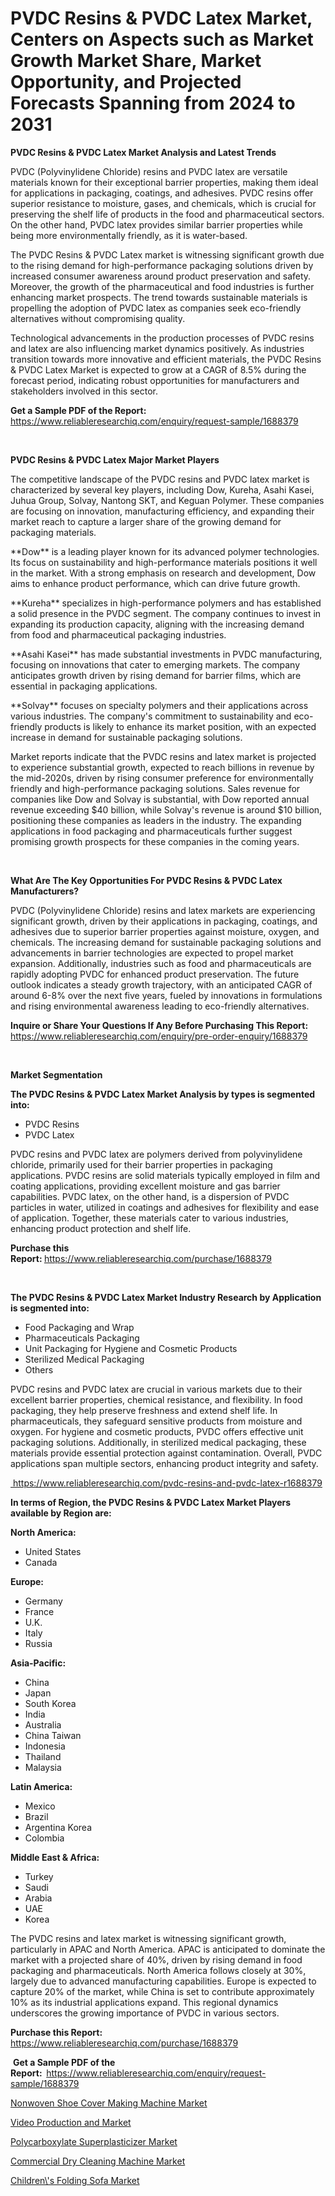 <p><h1>PVDC Resins & PVDC Latex Market, Centers on Aspects such as Market Growth Market Share, Market Opportunity, and Projected Forecasts Spanning from 2024 to 2031</h1></p><p><strong>PVDC Resins & PVDC Latex Market Analysis and Latest Trends</strong></p>
<p><p>PVDC (Polyvinylidene Chloride) resins and PVDC latex are versatile materials known for their exceptional barrier properties, making them ideal for applications in packaging, coatings, and adhesives. PVDC resins offer superior resistance to moisture, gases, and chemicals, which is crucial for preserving the shelf life of products in the food and pharmaceutical sectors. On the other hand, PVDC latex provides similar barrier properties while being more environmentally friendly, as it is water-based.</p><p>The PVDC Resins & PVDC Latex market is witnessing significant growth due to the rising demand for high-performance packaging solutions driven by increased consumer awareness around product preservation and safety. Moreover, the growth of the pharmaceutical and food industries is further enhancing market prospects. The trend towards sustainable materials is propelling the adoption of PVDC latex as companies seek eco-friendly alternatives without compromising quality.</p><p>Technological advancements in the production processes of PVDC resins and latex are also influencing market dynamics positively. As industries transition towards more innovative and efficient materials, the PVDC Resins & PVDC Latex Market is expected to grow at a CAGR of 8.5% during the forecast period, indicating robust opportunities for manufacturers and stakeholders involved in this sector.</p></p>
<p><strong>Get a Sample PDF of the Report:&nbsp;</strong> <a href="https://www.reliableresearchiq.com/enquiry/request-sample/1688379?utm_campaign=104&utm_medium=2&utm_source=Github&utm_content=ia&utm_term=17102024&utm_id=pvdc-resins-pvdc-latex">https://www.reliableresearchiq.com/enquiry/request-sample/1688379</a></p>
<p>&nbsp;</p>
<p><strong>PVDC Resins & PVDC Latex Major Market Players</strong></p>
<p><p>The competitive landscape of the PVDC resins and PVDC latex market is characterized by several key players, including Dow, Kureha, Asahi Kasei, Juhua Group, Solvay, Nantong SKT, and Keguan Polymer. These companies are focusing on innovation, manufacturing efficiency, and expanding their market reach to capture a larger share of the growing demand for packaging materials.</p><p>**Dow** is a leading player known for its advanced polymer technologies. Its focus on sustainability and high-performance materials positions it well in the market. With a strong emphasis on research and development, Dow aims to enhance product performance, which can drive future growth.</p><p>**Kureha** specializes in high-performance polymers and has established a solid presence in the PVDC segment. The company continues to invest in expanding its production capacity, aligning with the increasing demand from food and pharmaceutical packaging industries. </p><p>**Asahi Kasei** has made substantial investments in PVDC manufacturing, focusing on innovations that cater to emerging markets. The company anticipates growth driven by rising demand for barrier films, which are essential in packaging applications.</p><p>**Solvay** focuses on specialty polymers and their applications across various industries. The company's commitment to sustainability and eco-friendly products is likely to enhance its market position, with an expected increase in demand for sustainable packaging solutions.</p><p>Market reports indicate that the PVDC resins and latex market is projected to experience substantial growth, expected to reach billions in revenue by the mid-2020s, driven by rising consumer preference for environmentally friendly and high-performance packaging solutions. Sales revenue for companies like Dow and Solvay is substantial, with Dow reported annual revenue exceeding $40 billion, while Solvay's revenue is around $10 billion, positioning these companies as leaders in the industry. The expanding applications in food packaging and pharmaceuticals further suggest promising growth prospects for these companies in the coming years.</p></p>
<p>&nbsp;</p>
<p><strong>What Are The Key Opportunities For PVDC Resins & PVDC Latex Manufacturers?</strong></p>
<p><p>PVDC (Polyvinylidene Chloride) resins and latex markets are experiencing significant growth, driven by their applications in packaging, coatings, and adhesives due to superior barrier properties against moisture, oxygen, and chemicals. The increasing demand for sustainable packaging solutions and advancements in barrier technologies are expected to propel market expansion. Additionally, industries such as food and pharmaceuticals are rapidly adopting PVDC for enhanced product preservation. The future outlook indicates a steady growth trajectory, with an anticipated CAGR of around 6-8% over the next five years, fueled by innovations in formulations and rising environmental awareness leading to eco-friendly alternatives.</p></p>
<p><strong>Inquire or Share Your Questions If Any Before Purchasing This Report:</strong> <a href="https://www.reliableresearchiq.com/enquiry/pre-order-enquiry/1688379?utm_campaign=104&utm_medium=2&utm_source=Github&utm_content=ia&utm_term=17102024&utm_id=pvdc-resins-pvdc-latex">https://www.reliableresearchiq.com/enquiry/pre-order-enquiry/1688379</a></p>
<p>&nbsp;</p>
<p><strong>Market Segmentation</strong></p>
<p><strong>The PVDC Resins & PVDC Latex Market Analysis by types is segmented into:</strong></p>
<p><ul><li>PVDC Resins</li><li>PVDC Latex</li></ul></p>
<p><p>PVDC resins and PVDC latex are polymers derived from polyvinylidene chloride, primarily used for their barrier properties in packaging applications. PVDC resins are solid materials typically employed in film and coating applications, providing excellent moisture and gas barrier capabilities. PVDC latex, on the other hand, is a dispersion of PVDC particles in water, utilized in coatings and adhesives for flexibility and ease of application. Together, these materials cater to various industries, enhancing product protection and shelf life.</p></p>
<p><strong>Purchase this Report:&nbsp;</strong><a href="https://www.reliableresearchiq.com/purchase/1688379?utm_campaign=104&utm_medium=2&utm_source=Github&utm_content=ia&utm_term=17102024&utm_id=pvdc-resins-pvdc-latex">https://www.reliableresearchiq.com/purchase/1688379</a></p>
<p>&nbsp;</p>
<p><strong>The PVDC Resins & PVDC Latex Market Industry Research by Application is segmented into:</strong></p>
<p><ul><li>Food Packaging and Wrap</li><li>Pharmaceuticals Packaging</li><li>Unit Packaging for Hygiene and Cosmetic Products</li><li>Sterilized Medical Packaging</li><li>Others</li></ul></p>
<p><p>PVDC resins and PVDC latex are crucial in various markets due to their excellent barrier properties, chemical resistance, and flexibility. In food packaging, they help preserve freshness and extend shelf life. In pharmaceuticals, they safeguard sensitive products from moisture and oxygen. For hygiene and cosmetic products, PVDC offers effective unit packaging solutions. Additionally, in sterilized medical packaging, these materials provide essential protection against contamination. Overall, PVDC applications span multiple sectors, enhancing product integrity and safety.</p></p>
<p><a href="https://www.reliableresearchiq.com/pvdc-resins-and-pvdc-latex-r1688379?utm_campaign=104&utm_medium=2&utm_source=Github&utm_content=ia&utm_term=17102024&utm_id=pvdc-resins-pvdc-latex">&nbsp;https://www.reliableresearchiq.com/pvdc-resins-and-pvdc-latex-r1688379</a></p>
<p><strong>In terms of Region, the PVDC Resins & PVDC Latex Market Players available by Region are:</strong></p>
<p>
    <p> <strong> North America: </strong>
        <ul>
            <li>United States</li>
            <li>Canada</li>
        </ul>
        </p> 
    <p> <strong> Europe: </strong>
        <ul>
            <li>Germany</li>
            <li>France</li>
            <li>U.K.</li>
            <li>Italy</li>
            <li>Russia</li>
        </ul>
        </p> 
    <p> <strong> Asia-Pacific: </strong>
        <ul>
            <li>China</li>
            <li>Japan</li>
            <li>South Korea</li>
            <li>India</li>
            <li>Australia</li>
            <li>China Taiwan</li>
            <li>Indonesia</li>
            <li>Thailand</li>
            <li>Malaysia</li>
        </ul>
        </p> 
    <p> <strong> Latin America: </strong>
        <ul>
            <li>Mexico</li>
            <li>Brazil</li>
            <li>Argentina Korea</li>
            <li>Colombia</li>
        </ul>
        </p> 
    <p> <strong> Middle East & Africa: </strong>
        <ul>
            <li>Turkey</li>
            <li>Saudi</li>
            <li>Arabia</li>
            <li>UAE</li>
            <li>Korea</li>
        </ul>
    </p>
    </p>
<p><p>The PVDC resins and latex market is witnessing significant growth, particularly in APAC and North America. APAC is anticipated to dominate the market with a projected share of 40%, driven by rising demand in food packaging and pharmaceuticals. North America follows closely at 30%, largely due to advanced manufacturing capabilities. Europe is expected to capture 20% of the market, while China is set to contribute approximately 10% as its industrial applications expand. This regional dynamics underscores the growing importance of PVDC in various sectors.</p></p>
<p><strong>Purchase this Report: </strong><a href="https://www.reliableresearchiq.com/purchase/1688379?utm_campaign=104&utm_medium=2&utm_source=Github&utm_content=ia&utm_term=17102024&utm_id=pvdc-resins-pvdc-latex">https://www.reliableresearchiq.com/purchase/1688379</a></p>
<p>&nbsp;<strong>Get a Sample PDF of the Report:&nbsp;&nbsp;</strong><a href="https://www.reliableresearchiq.com/enquiry/request-sample/1688379?utm_campaign=104&utm_medium=2&utm_source=Github&utm_content=ia&utm_term=17102024&utm_id=pvdc-resins-pvdc-latex">https://www.reliableresearchiq.com/enquiry/request-sample/1688379</a></p>
<p><strong></strong></p>
<p><p><a href="https://issuu.com/reportprime-2/docs/nonwoven-shoe-cover-making-machine-_e1aa3c4645705c?utm_campaign=104&utm_medium=2&utm_source=Github&utm_content=ia&utm_term=17102024&utm_id=pvdc-resins-pvdc-latex">Nonwoven Shoe Cover Making Machine Market</a></p><p><a href="https://github.com/rozh43oreder/Market-Research-Report-List-1/blob/main/video-production-and-market.md?utm_campaign=104&utm_medium=2&utm_source=Github&utm_content=ia&utm_term=17102024&utm_id=pvdc-resins-pvdc-latex">Video Production and Market</a></p><p><a href="https://www.linkedin.com/pulse/polycarboxylate-superplasticizer-revenue-growth-report-hbuef?utm_campaign=104&utm_medium=2&utm_source=Github&utm_content=ia&utm_term=17102024&utm_id=pvdc-resins-pvdc-latex">Polycarboxylate Superplasticizer Market</a></p><p><a href="https://issuu.com/reportprime-2/docs/commercial-dry-cleaning-machine-mar_32aa55dac1aea9?utm_campaign=104&utm_medium=2&utm_source=Github&utm_content=ia&utm_term=17102024&utm_id=pvdc-resins-pvdc-latex">Commercial Dry Cleaning Machine Market</a></p><p><a href="https://github.com/liz10hnbracht/Market-Research-Report-List-1/blob/main/childrens-folding-sofa-market.md?utm_campaign=104&utm_medium=2&utm_source=Github&utm_content=ia&utm_term=17102024&utm_id=pvdc-resins-pvdc-latex">Children\'s Folding Sofa Market</a></p></p>